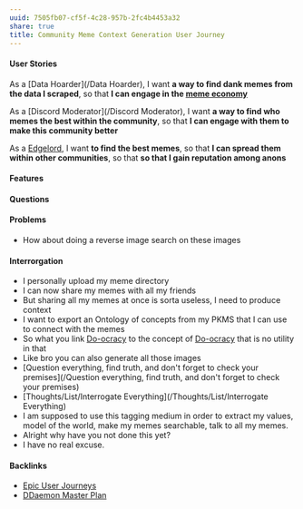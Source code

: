 ```yaml
---
uuid: 7505fb07-cf5f-4c28-957b-2fc4b4453a32
share: true
title: Community Meme Context Generation User Journey
---
```

#### User Stories

As a [Data Hoarder](/Data Hoarder), I want **a way to find dank memes from the data I scraped**, so that **I can engage in the [meme economy](/db21b657-5544-467d-bece-f32593640a1a)**

As a [Discord Moderator](/Discord Moderator), I want **a way to find who memes the best within the community**, so that **I can engage with them to make this community better**

As a [Edgelord](/Edgelord), I want **to find the best memes**, so that **I can spread them within other communities**, so that **so that I gain reputation among anons**

#### Features


#### Questions

#### Problems

* How about doing a reverse image search on these images

#### Interrorgation

* I personally upload my meme directory
* I can now share my memes with all my friends
* But sharing all my memes at once is sorta useless, I need to produce context
* I want to export an Ontology of concepts from my PKMS that I can use to connect with the memes
* So what you link [Do-ocracy](/c90f0fbc-fe9d-4182-8582-19c5c105c848) to the concept of [Do-ocracy](/c90f0fbc-fe9d-4182-8582-19c5c105c848) that is no utility in that
* Like bro you can also generate all those images
* [Question everything, find truth, and don't forget to check your premises](/Question everything, find truth, and don't forget to check your premises)
* [Thoughts/List/Interrogate Everything](/Thoughts/List/Interrogate Everything)
* I am supposed to use this tagging medium in order to extract my values, model of the world, make my memes searchable, talk to all my memes.
* Alright why have you not done this yet?
* I have no real excuse.



#### Backlinks

* [Epic User Journeys](/c81f0da9-8d82-4176-8458-cfb3d06924c4)
* [DDaemon Master Plan](/58fef7f0-c9dc-44b3-949f-1c034bc24cf2)